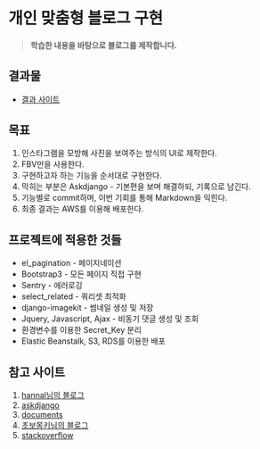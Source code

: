 # 개인 맞춤형 블로그 구현
> #### 학습한 내용을 바탕으로 블로그를 제작합니다.

## 결과물
* [결과 사이트](http://lcwblog.ap-northeast-2.elasticbeanstalk.com)

## 목표
1. 인스타그램을 모방해 사진을 보여주는 방식의 UI로 제작한다.
2. FBV만을 사용한다.
3. 구현하고자 하는 기능을 순서대로 구현한다.
4. 막히는 부분은 Askdjango - 기본편을 보며 해결하되, 기록으로 남긴다.
5. 기능별로 commit하며, 이번 기회를 통해 Markdown을 익힌다.
6. 최종 결과는 AWS를 이용해 배포한다.


## 프로젝트에 적용한 것들
* el_pagination - 페이지네이션
* Bootstrap3 - 모든 페이지 직접 구현
* Sentry - 에러로깅
* select_related - 쿼리셋 최적화
* django-imagekit - 썸네일 생성 및 저장
* Jquery, Javascript, Ajax - 비동기 댓글 생성 및 조회
* 환경변수를 이용한 Secret_Key 분리
* Elastic Beanstalk, S3, RDS를 이용한 배포

## 참고 사이트
1. [hannal님의 블로그](http://blog.hannal.com)
2. [askdjango](https://nomade.kr)
3. [documents](https://djangoproject.com)
4. [초보몽키님의 블로그](https://wayhome25.github.io)
5. [stackoverflow](https://stackoverflow.com)
